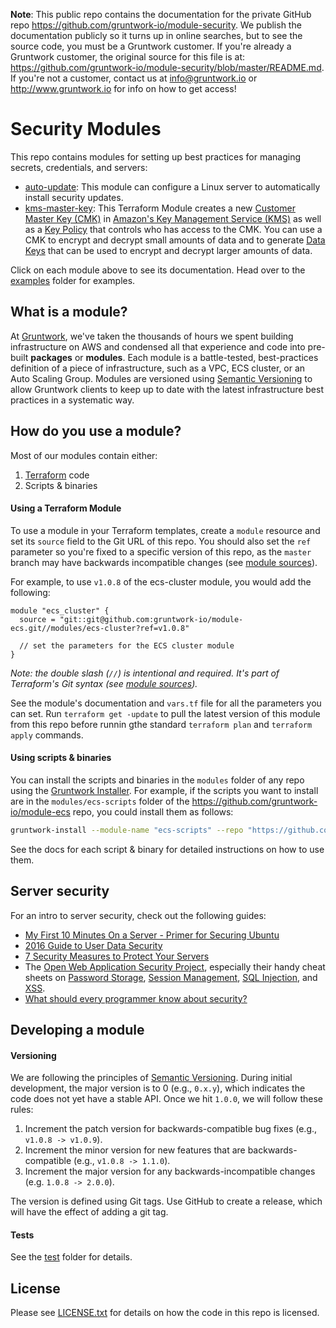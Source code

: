 **Note**: This public repo contains the documentation for the private GitHub repo <https://github.com/gruntwork-io/module-security>.
We publish the documentation publicly so it turns up in online searches, but to see the source code, you must be a Gruntwork customer.
If you're already a Gruntwork customer, the original source for this file is at: <https://github.com/gruntwork-io/module-security/blob/master/README.md>.
If you're not a customer, contact us at <info@gruntwork.io> or <http://www.gruntwork.io> for info on how to get access!

# Security Modules

This repo contains modules for setting up best practices for managing secrets, credentials, and servers:

* [auto-update](/modules/auto-update): This module can configure a Linux server to automatically install security
  updates.
* [kms-master-key](/modules/kms-master-key): This Terraform Module creates a new [Customer Master Key
  (CMK)](http://docs.aws.amazon.com/kms/latest/developerguide/concepts.html#master_keys) in [Amazon's Key Management
  Service (KMS)](https://aws.amazon.com/kms/) as well as a [Key
  Policy](http://docs.aws.amazon.com/kms/latest/developerguide/concepts.html#key_permissions) that controls who has
  access to the CMK. You can use a CMK to encrypt and decrypt small amounts of data and to generate [Data
  Keys](http://docs.aws.amazon.com/kms/latest/developerguide/concepts.html#data-keys) that can be used to encrypt and
  decrypt larger amounts of data.

Click on each module above to see its documentation. Head over to the [examples](/examples) folder for examples.

## What is a module?

At [Gruntwork](http://www.gruntwork.io), we've taken the thousands of hours we spent building infrastructure on AWS and
condensed all that experience and code into pre-built **packages** or **modules**. Each module is a battle-tested,
best-practices definition of a piece of infrastructure, such as a VPC, ECS cluster, or an Auto Scaling Group. Modules
are versioned using [Semantic Versioning](http://semver.org/) to allow Gruntwork clients to keep up to date with the
latest infrastructure best practices in a systematic way.

## How do you use a module?

Most of our modules contain either:

1. [Terraform](https://www.terraform.io/) code
1. Scripts & binaries

#### Using a Terraform Module

To use a module in your Terraform templates, create a `module` resource and set its `source` field to the Git URL of
this repo. You should also set the `ref` parameter so you're fixed to a specific version of this repo, as the `master`
branch may have backwards incompatible changes (see [module
sources](https://www.terraform.io/docs/modules/sources.html)).

For example, to use `v1.0.8` of the ecs-cluster module, you would add the following:

```hcl
module "ecs_cluster" {
  source = "git::git@github.com:gruntwork-io/module-ecs.git//modules/ecs-cluster?ref=v1.0.8"

  // set the parameters for the ECS cluster module
}
```

*Note: the double slash (`//`) is intentional and required. It's part of Terraform's Git syntax (see [module
sources](https://www.terraform.io/docs/modules/sources.html)).*

See the module's documentation and `vars.tf` file for all the parameters you can set. Run `terraform get -update` to
pull the latest version of this module from this repo before runnin gthe standard  `terraform plan` and
`terraform apply` commands.

#### Using scripts & binaries

You can install the scripts and binaries in the `modules` folder of any repo using the [Gruntwork
Installer](https://github.com/gruntwork-io/gruntwork-installer). For example, if the scripts you want to install are
in the `modules/ecs-scripts` folder of the https://github.com/gruntwork-io/module-ecs repo, you could install them
as follows:

```bash
gruntwork-install --module-name "ecs-scripts" --repo "https://github.com/gruntwork-io/module-ecs" --tag "0.0.1"
```

See the docs for each script & binary for detailed instructions on how to use them.

## Server security

For an intro to server security, check out the following guides:

* [My First 10 Minutes On a Server - Primer for Securing
  Ubuntu](http://www.codelitt.com/blog/my-first-10-minutes-on-a-server-primer-for-securing-ubuntu/)
* [2016 Guide to User Data Security](https://www.inversoft.com/guides/2016-guide-to-user-data-security)
* [7 Security Measures to Protect Your
  Servers](https://www.digitalocean.com/community/tutorials/7-security-measures-to-protect-your-servers)
* The [Open Web Application Security Project](https://www.owasp.org/index.php/Main_Page), especially their handy
  cheat sheets on [Password Storage](https://www.owasp.org/index.php/Password_Storage_Cheat_Sheet), [Session
  Management](https://www.owasp.org/index.php/Session_Management_Cheat_Sheet), [SQL
  Injection](https://www.owasp.org/index.php/SQL_Injection), and
  [XSS](https://www.owasp.org/index.php/XSS_(Cross_Site_Scripting)_Prevention_Cheat_Sheet).
* [What should every programmer know about
  security?](http://stackoverflow.com/questions/2794016/what-should-every-programmer-know-about-security)

## Developing a module

#### Versioning

We are following the principles of [Semantic Versioning](http://semver.org/). During initial development, the major
version is to 0 (e.g., `0.x.y`), which indicates the code does not yet have a stable API. Once we hit `1.0.0`, we will
follow these rules:

1. Increment the patch version for backwards-compatible bug fixes (e.g., `v1.0.8 -> v1.0.9`).
2. Increment the minor version for new features that are backwards-compatible (e.g., `v1.0.8 -> 1.1.0`).
3. Increment the major version for any backwards-incompatible changes (e.g. `1.0.8 -> 2.0.0`).

The version is defined using Git tags.  Use GitHub to create a release, which will have the effect of adding a git tag.

#### Tests

See the [test](/test) folder for details.

## License

Please see [LICENSE.txt](/LICENSE.txt) for details on how the code in this repo is licensed.